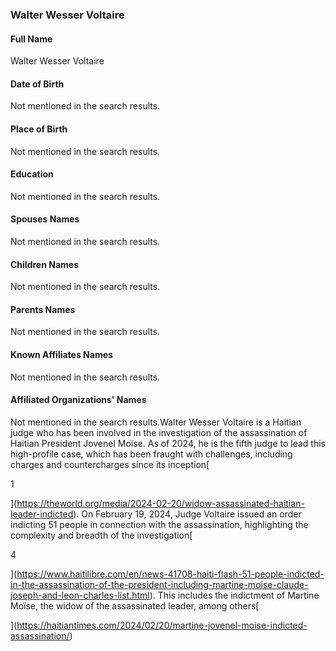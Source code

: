 ### Walter Wesser Voltaire

#### Full Name

Walter Wesser Voltaire

#### Date of Birth

Not mentioned in the search results.

#### Place of Birth

Not mentioned in the search results.

#### Education

Not mentioned in the search results.

#### Spouses Names

Not mentioned in the search results.

#### Children Names

Not mentioned in the search results.

#### Parents Names

Not mentioned in the search results.

#### Known Affiliates Names

Not mentioned in the search results.

#### Affiliated Organizations' Names

Not mentioned in the search results.Walter Wesser Voltaire is a Haitian judge who has been involved in the investigation of the assassination of Haitian President Jovenel Moïse. As of 2024, he is the fifth judge to lead this high-profile case, which has been fraught with challenges, including charges and countercharges since its inception[

1



](https://theworld.org/media/2024-02-20/widow-assassinated-haitian-leader-indicted). On February 19, 2024, Judge Voltaire issued an order indicting 51 people in connection with the assassination, highlighting the complexity and breadth of the investigation[

4



](https://www.haitilibre.com/en/news-41708-haiti-flash-51-people-indicted-in-the-assassination-of-the-president-including-martine-moise-claude-joseph-and-leon-charles-list.html). This includes the indictment of Martine Moïse, the widow of the assassinated leader, among others[

  


](https://haitiantimes.com/2024/02/20/martine-jovenel-moise-indicted-assassination/)